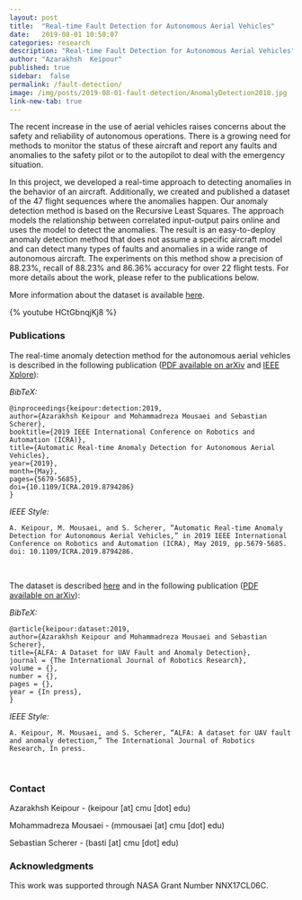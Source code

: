```yaml
---
layout: post
title:  "Real-time Fault Detection for Autonomous Aerial Vehicles"
date:   2019-08-01 10:50:07
categories: research
description: "Real-time Fault Detection for Autonomous Aerial Vehicles"
author: "Azarakhsh  Keipour"
published: true
sidebar:  false
permalink: /fault-detection/
image: /img/posts/2019-08-01-fault-detection/AnomalyDetection2018.jpg
link-new-tab: true
---
```


The recent increase in the use of aerial vehicles raises concerns about the safety and reliability of autonomous operations. There is a growing need for methods to monitor the status of these aircraft and report any faults and anomalies to the safety pilot or to the autopilot to deal with the emergency situation. 

In this project, we developed a real-time approach to detecting anomalies in the behavior of an aircraft. Additionally, we created and published a dataset of the 47 flight sequences where the anomalies happen. Our anomaly detection method is based on the Recursive Least Squares. The approach models the relationship between correlated input-output pairs online and uses the model to detect the anomalies. The result is an easy-to-deploy anomaly detection method that does not assume a specific aircraft model and can detect many types of faults and anomalies in a wide range of autonomous aircraft. The experiments on this method show a precision of 88.23%, recall of 88.23% and 86.36% accuracy for over 22 flight tests. For more details about the work, please refer to the publications below. 

More information about the dataset is available [here](../alfa-dataset). 

{% youtube HCtGbnqjKj8 %}

### Publications

The real-time anomaly detection method for the autonomous aerial vehicles is described in the following publication ([PDF available on arXiv](https://arxiv.org/abs/1907.00511) and [IEEE Xplore](https://ieeexplore.ieee.org/document/8794286)): 

*BibTeX:* 

```
@inproceedings{keipour:detection:2019,
author={Azarakhsh Keipour and Mohammadreza Mousaei and Sebastian Scherer},
booktitle={2019 IEEE International Conference on Robotics and Automation (ICRA)},
title={Automatic Real-time Anomaly Detection for Autonomous Aerial Vehicles},
year={2019},
month={May},
pages={5679-5685},
doi={10.1109/ICRA.2019.8794286}
} 
```

*IEEE Style:* 

```
A. Keipour, M. Mousaei, and S. Scherer, “Automatic Real-time Anomaly Detection for Autonomous Aerial Vehicles,” in 2019 IEEE International Conference on Robotics and Automation (ICRA), May 2019, pp.5679-5685. doi: 10.1109/ICRA.2019.8794286. 
```

<br/>

The dataset is described [here](../alfa-dataset) and in the following publication ([PDF available on arXiv](https://arxiv.org/abs/1907.06268)):

*BibTeX:* 

```
@article{keipour:dataset:2019,
author={Azarakhsh Keipour and Mohammadreza Mousaei and Sebastian Scherer},
title={ALFA: A Dataset for UAV Fault and Anomaly Detection},
journal = {The International Journal of Robotics Research},
volume = {},
number = {},
pages = {},
year = {In press},
} 
```

*IEEE Style:* 

```
A. Keipour, M. Mousaei, and S. Scherer, “ALFA: A dataset for UAV fault and anomaly detection,” The International Journal of Robotics Research, In press. 
```

<br/>

### Contact

Azarakhsh Keipour - (keipour [at] cmu [dot] edu) 

Mohammadreza Mousaei - (mmousaei [at] cmu [dot] edu) 

Sebastian Scherer - (basti [at] cmu [dot] edu) 

### Acknowledgments

This work was supported through NASA Grant Number NNX17CL06C.